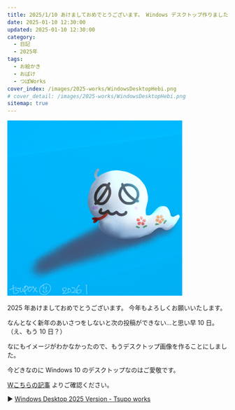 ```yaml
---
title: 2025/1/10 あけましておめでとうございます。 Windows デスクトップ作りました。
date: 2025-01-10 12:30:00
updated: 2025-01-10 12:30:00
category:
  - 日記
  - 2025年
tags:
  - お絵かき
  - おばけ
  - つぽWorks
cover_index: /images/2025-works/WindowsDesktopHebi.png
# cover_detail: /images/2025-works/WindowsDesktopHebi.png
sitemap: true
---
```


![](/images/2025-works/WindowsDesktopHebi.png)

2025 年あけましておめでとうございます。
今年もよろしくお願いいたします。

なんとなく新年のあいさつをしないと次の投稿ができない…と思い早 10 日。（え、もう 10 日？）

なにもイメージがわかなかったので、もうデスクトップ画像を作ることにしました。

今どきなのに Windows 10 のデスクトップなのはご愛敬です。

[Wこちらの記事](https://tsupox.com/hny-2025-windows-desktop/) よりご確認ください。

▶ [Windows Desktop 2025 Version \- Tsupo works](https://tsupox.com/hny-2025-windows-desktop/)

